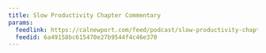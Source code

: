 ```yaml
---
title: Slow Productivity Chapter Commentary
params:
  feedlink: https://calnewport.com/feed/podcast/slow-productivity-chapter-commentary/
  feedid: 6a49158bc615470e27b9544f4c46e370
---
```

